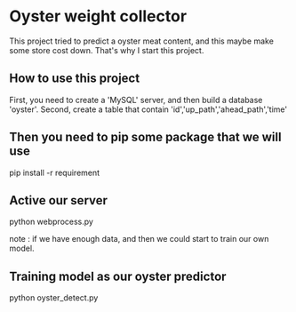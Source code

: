 # Oyster weight collector
This project tried to predict a oyster meat content, and this maybe make some store cost down.
That's why I start this project.
## How to use this project
First, you need to create a 'MySQL' server, and then build a database 'oyster'.
Second,  create a table that contain 'id','up_path','ahead_path','time'
## Then you need to pip some package that we will use
  pip install -r requirement
## Active our server
  python webprocess.py

note : if we have enough data, and then we could start to train our own model.
## Training model as our oyster predictor
  python oyster_detect.py
